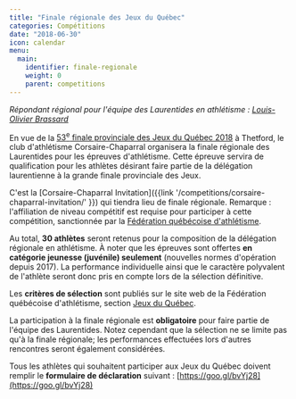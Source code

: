 ```yaml
---
title: "Finale régionale des Jeux du Québec"
categories: Compétitions
date: "2018-06-30"
icon: calendar
menu:
  main:
    identifier: finale-regionale
    weight: 0
    parent: competitions
---
```


_Répondant régional pour l'équipe des Laurentides en athlétisme : [Louis-Olivier Brassard](mailto:louis.oli.br@gmail.com)_

En vue de la [53<sup>e</sup> finale provinciale des Jeux du Québec 2018](http://www.jeuxduquebec.com/) à Thetford, le club d'athlétisme Corsaire-Chaparral organisera la finale régionale des Laurentides pour les épreuves d'athlétisme. Cette épreuve servira de qualification pour les athlètes désirant faire partie de la délégation laurentienne à la grande finale provinciale des Jeux.

C'est la [Corsaire-Chaparral Invitation]({{link '/competitions/corsaire-chaparral-invitation/' }}) qui tiendra lieu de finale régionale. Remarque : l'affiliation de niveau compétitif est requise pour participer à cette compétition, sanctionnée par la [Fédération québécoise d'athlétisme](http://athletisme-quebec.ca).

Au total, **30 athlètes** seront retenus pour la composition de la délégation régionale en athlétisme. À noter que les épreuves sont offertes **en catégorie jeunesse (juvénile) seulement** (nouvelles normes d'opération depuis 2017). La performance individuelle ainsi que le caractère polyvalent de l'athlète seront donc pris en compte lors de la sélection définitive.

Les **critères de sélection** sont publiés sur le site web de la Fédération québécoise d'athlétisme, section [Jeux du Québec](http://athletisme-quebec.ca/jeux-du-quebec).

La participation à la finale régionale est **obligatoire** pour faire partie de l'équipe des Laurentides. Notez cependant que la sélection ne se limite pas qu'à la finale régionale; les performances effectuées lors d'autres rencontres seront également considérées.

Tous les athlètes qui souhaitent participer aux Jeux du Québec doivent remplir le **formulaire de déclaration** suivant : [https://goo.gl/bvYj28](https://goo.gl/bvYj28)
